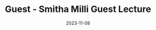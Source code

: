 ---
type: lecture
date: 2023-11-08
title: Guest - Smitha Milli Guest Lecture
tldr: "Smitha Milli (Cornell Tech)."
hide_from_announcments: True
---